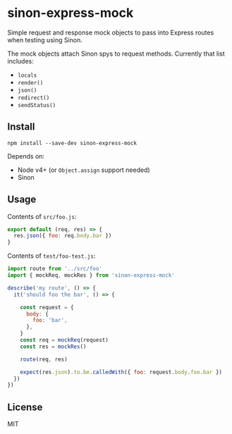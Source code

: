 # sinon-express-mock

Simple request and response mock objects to pass into Express routes when testing using Sinon.

The mock objects attach Sinon spys to request methods. Currently that list includes:

- `locals`
- `render()`
- `json()`
- `redirect()`
- `sendStatus()`


## Install

```shell
npm install --save-dev sinon-express-mock
```

Depends on:

- Node v4+ (or `Object.assign` support needed)
- Sinon


## Usage

Contents of `src/foo.js`:

```js
export default (req, res) => {
  res.json({ foo: req.body.bar })
}
```

Contents of `test/foo-test.js`:

```js
import route from '../src/foo'
import { mockReq, mockRes } from 'sinon-express-mock'

describe('my route', () => {
  it('should foo the bar', () => {

    const request = {
      body: {
        foo: 'bar',
      },
    }
    const req = mockReq(request)
    const res = mockRes()

    route(req, res)

    expect(res.json).to.be.calledWith({ foo: request.body.foo.bar })
  })
})
```

## License

MIT
